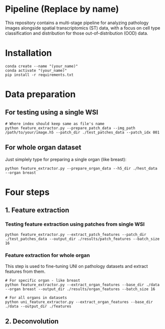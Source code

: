 # Pipeline (Replace by name)
This repository contains a multi-stage pipeline for analyzing pathology images alongside spatial transcriptomics (ST) data, with a focus on cell type classification and distribution for those out-of-distribution (OOD) data.
# Installation
```
conda create --name "(your_name)"
conda activate "(your_name)"
pip install -r requirements.txt
```
# Data preparation
## For testing using a single WSI
```
# Where index should keep same as file's name
python feature_extractor.py --prepare_patch_data --img_path /path/to/your/image.h5 --patch_dir ./test_patches_data --patch_idx 001 
```

## For whole organ dataset
Just simplely type for preparing a single organ (like breast):
```
python feature_extractor.py --prepare_organ_data --h5_dir ./hest_data --organ breast 
```

# Four steps
## 1. Feature extraction
### Testing feature extraction using patches from single WSI
```
python feature_extractor.py --extract_patch_features --patch_dir ./test_patches_data --output_dir ./results/patch_features --batch_size 16
```
### Feature extraction for whole organ
This step is used to fine-tuning UNI on pathology datasets and extract features from them.
```
# For specific organ - like breast
python feature_extractor.py --extract_organ_features --base_dir ./data --organ breast --output_dir ./results/organ_features --batch_size 16

# For all organs in datasets
python uni_feature_extractor.py --extract_organ_features --base_dir ./data --output_dir ./features
```
## 2. Deconvolution
